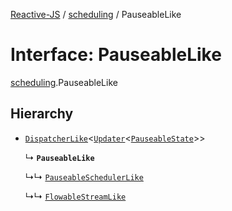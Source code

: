 [Reactive-JS](../README.md) / [scheduling](../modules/scheduling.md) / PauseableLike

# Interface: PauseableLike

[scheduling](../modules/scheduling.md).PauseableLike

## Hierarchy

- [`DispatcherLike`](scheduling.DispatcherLike.md)<[`Updater`](../modules/functions.md#updater)<[`PauseableState`](../modules/scheduling.md#pauseablestate)\>\>

  ↳ **`PauseableLike`**

  ↳↳ [`PauseableSchedulerLike`](scheduling.PauseableSchedulerLike.md)

  ↳↳ [`FlowableStreamLike`](streaming.FlowableStreamLike.md)

